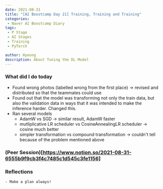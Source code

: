 ```yaml
---
date: 2021-08-31
title: "[AI Boostcamp Day 21] Training, Training and Training"
categories: 
 - Naver AI Boostcamp Diary
tags:
 - P Stage
 - AI Stages
 - Training
 - PyTorch

author: Hyeong
description: About Tuning the DL Model
---
```

### What did I do today
 - Found wrong photos (labelled wrong from the first place) -> revised and distributed so that the teammates could use
 - Found out that the model was transforming not only the train data, but also the validation data in ways that it was intended to make the inference harder. Changed this.
 - Ran several models
    - AdamW vs SGD -> similar result, AdamW faster
    - mutliplicative LR scheduler vs CosineAnnealingLR scheduler -> cosine much better
    - simpler transformation vs compound transformation -> couldn't tell because of the problem mentioned above

### (Peer Session)[https://www.notion.so/2021-08-31-6555b9f9cb3f4c7485c1d545c3fe1156]

### Reflections
    - Make a plan always!


